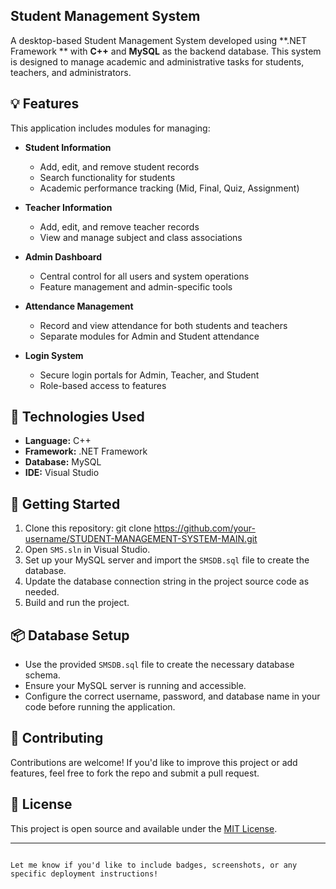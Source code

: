 ## Student Management System

A desktop-based Student Management System developed using **.NET Framework ** with **C++** and **MySQL** as the backend database. This system is designed to manage academic and administrative tasks for students, teachers, and administrators.

## 💡 Features

This application includes modules for managing:

- **Student Information**
  - Add, edit, and remove student records
  - Search functionality for students
  - Academic performance tracking (Mid, Final, Quiz, Assignment)

- **Teacher Information**
  - Add, edit, and remove teacher records
  - View and manage subject and class associations

- **Admin Dashboard**
  - Central control for all users and system operations
  - Feature management and admin-specific tools

- **Attendance Management**
  - Record and view attendance for both students and teachers
  - Separate modules for Admin and Student attendance

- **Login System**
  - Secure login portals for Admin, Teacher, and Student
  - Role-based access to features

## 🧰 Technologies Used

- **Language:** C++  
- **Framework:** .NET Framework 
- **Database:** MySQL  
- **IDE:** Visual Studio  

## 🚀 Getting Started

1. Clone this repository: git clone https://github.com/your-username/STUDENT-MANAGEMENT-SYSTEM-MAIN.git
2. Open `SMS.sln` in Visual Studio.
3. Set up your MySQL server and import the `SMSDB.sql` file to create the database.
4. Update the database connection string in the project source code as needed.
5. Build and run the project.

## 📦 Database Setup

* Use the provided `SMSDB.sql` file to create the necessary database schema.
* Ensure your MySQL server is running and accessible.
* Configure the correct username, password, and database name in your code before running the application.

## 🤝 Contributing

Contributions are welcome! If you'd like to improve this project or add features, feel free to fork the repo and submit a pull request.

## 📄 License
This project is open source and available under the [MIT License](LICENSE).

---

```

Let me know if you'd like to include badges, screenshots, or any specific deployment instructions!
```

